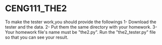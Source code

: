 # CENG111_THE2
To make the tester work,you should provide the followings
1- Download the tester and the data.
2- Put them the same directory with your homework.
3- Your homework file's name must be "the2.py".
Run the "the2_tester.py" file so that you can see your result.
